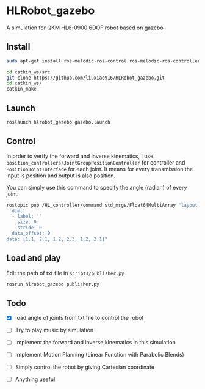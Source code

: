 # HLRobot_gazebo
A simulation for QKM HL6-0900 6DOF robot based on gazebo

## Install
```bash
sudo apt-get install ros-melodic-ros-control ros-melodic-ros-controllers ros-melodic-gazebo-ros ros-melodic-gazebo-ros-control ros-melodic-hector-gazebo-plugins

cd catkin_ws/src
git clone https://github.com/liuxiao916/HLRobot_gazebo.git
cd catkin_ws/
catkin_make
```


## Launch
```bash
roslaunch hlrobot_gazebo gazebo.launch
```

## Control
In order to verify the forward and inverse kinematics, I use `position_controllers/JointGroupPositionController` for controller and `PositionJointInterface` for each joint. It means for every transmission the input is position and output is also position.

You can simply use this command to specify the angle (radian) of every joint.
```bash
rostopic pub /HL_controller/command std_msgs/Float64MultiArray "layout:
  dim:
  - label: ''
    size: 0
    stride: 0
  data_offset: 0
data: [1.1, 2.1, 1.2, 2.3, 1.2, 3.1]" 

```

## Load and play
Edit the path of txt file in `scripts/publisher.py `
```bash
rosrun hlrobot_gazebo publisher.py 
```

## Todo
- [x] load angle of joints from txt file to control the robot
- [ ] Try to play music by simulation
- [ ] Implement the forward and inverse kinematics in this simulation
- [ ] Implement Motion Planning (Linear Function with Parabolic Blends) 
- [ ] Simply control the robot by giving Cartesian coordinate
- [ ] Anything useful 



